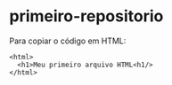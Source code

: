 # primeiro-repositorio

Para copiar o código em HTML:
```
<html>
  <h1>Meu primeiro arquivo HTML<h1/>
</html>
```
